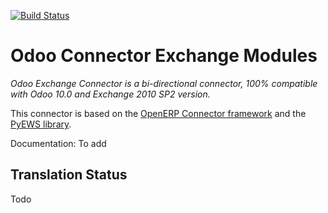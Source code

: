 [![Build Status](https://travis-ci.com/camptocamp/connector-exchange.svg?branch=10.0)](https://travis-ci.com/camptocamp/connector-exchange)

Odoo Connector Exchange Modules
===============================

*Odoo Exchange Connector is a bi-directional connector, 100% compatible with Odoo 10.0 and Exchange 2010 SP2 version.*

This connector is based on the [OpenERP Connector framework](https://github.com/OCA/connector) and the [PyEWS library](https://github.com/camptocamp/PyEWS).


Documentation:
To add

Translation Status
------------------
Todo
